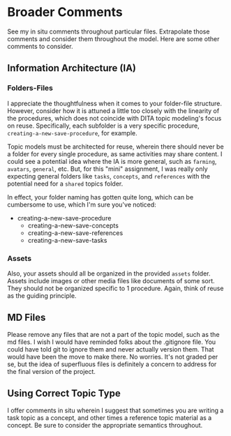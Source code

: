# Broader Comments

See my in situ comments throughout particular files. Extrapolate those comments and consider them throughout the model. Here are some other comments to consider.

## Information Architecture (IA)

### Folders-Files

I appreciate the thoughtfulness when it comes to your folder-file structure. However, consider how it is attuned a little too closely with the linearity of the procedures, which does not coincide with DITA topic modeling's focus on reuse. Specifically, each subfolder is a very specific procedure, `creating-a-new-save-procedure`, for example. 

Topic models must be architected for reuse, wherein there should never be a folder for every single procedure, as same activities may share content. I could see a potential idea where the IA is more general, such as `farming`, `avatars`, `general`, etc. But, for this "mini" assignment, I was really only expecting general folders like `tasks`, `concepts`, and `references` with the potential need for a `shared` topics folder.

In effect, your folder naming has gotten quite long, which can be cumbersome to use, which I'm sure you've noticed: 

- creating-a-new-save-procedure
  - creating-a-new-save-concepts
  - creating-a-new-save-references
  - creating-a-new-save-tasks

### Assets

Also, your assets should all be organized in the provided `assets` folder. Assets include images or other media files like documents of some sort. They should not be organized specific to 1 procedure. Again, think of reuse as the guiding principle. 

## MD Files

Please remove any files that are not a part of the topic model, such as the md files. I wish I would have reminded folks about the .gitignore file. You could have told git to ignore them and never actually version them. That would have been the move to make there. No worries. It's not graded per se, but the idea of superfluous files is definitely a concern to address for the final version of the project.

## Using Correct Topic Type

I offer comments in situ wherein I suggest that sometimes you are writing a task topic as a concept, and other times a reference topic material as a concept. Be sure to consider the appropriate semantics throughout.
